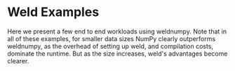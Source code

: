# Weld Examples

Here we present a few end to end workloads using weldnumpy. Note that in all of
these examples, for smaller data sizes NumPy clearly outperforms weldnumpy, as
the overhead of setting up weld, and compilation costs, dominate the runtime.
But as the size increases, weld's advantages become clearer.
